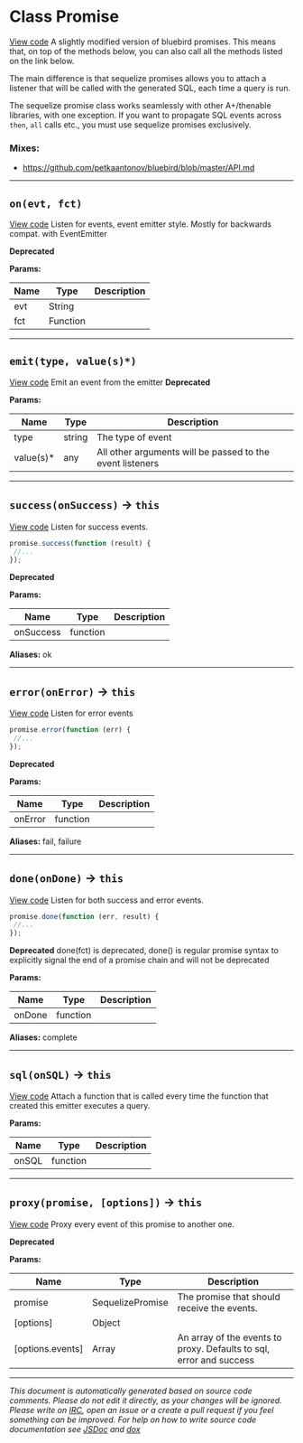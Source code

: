 <a name="promise"></a>
# Class Promise
[View code](https://github.com/sequelize/sequelize/blob/01ec1607cd4bfa545d3f55132750d549fee83ab9/lib/promise.js#L25)
A slightly modified version of bluebird promises. This means that, on top of the methods below, you can also call all the methods listed on the link below.

The main difference is that sequelize promises allows you to attach a listener that will be called with the generated SQL, each time a query is run.

The sequelize promise class works seamlessly with other A+/thenable libraries, with one exception.
If you want to propagate SQL events across `then`, `all` calls etc., you must use sequelize promises exclusively.

### Mixes:
* https://github.com/petkaantonov/bluebird/blob/master/API.md

***

<a name="on"></a>
## `on(evt, fct)`
[View code](https://github.com/sequelize/sequelize/blob/01ec1607cd4bfa545d3f55132750d549fee83ab9/lib/promise.js#L119)
Listen for events, event emitter style. Mostly for backwards compat. with EventEmitter

**Deprecated** 

**Params:**

| Name | Type | Description |
| ---- | ---- | ----------- |
| evt | String |  |
| fct | Function |  |


***

<a name="emit"></a>
## `emit(type, value(s)*)`
[View code](https://github.com/sequelize/sequelize/blob/01ec1607cd4bfa545d3f55132750d549fee83ab9/lib/promise.js#L140)
Emit an event from the emitter
**Deprecated** 

**Params:**

| Name | Type | Description |
| ---- | ---- | ----------- |
| type | string | The type of event |
| value(s)* | any | All other arguments will be passed to the event listeners  |


***

<a name="success"></a>
## `success(onSuccess)` -> `this`
[View code](https://github.com/sequelize/sequelize/blob/01ec1607cd4bfa545d3f55132750d549fee83ab9/lib/promise.js#L178)
Listen for success events.

```js
promise.success(function (result) {
 //...
});
```

**Deprecated** 

**Params:**

| Name | Type | Description |
| ---- | ---- | ----------- |
| onSuccess | function |  |

__Aliases:__ ok

***

<a name="error"></a>
## `error(onError)` -> `this`
[View code](https://github.com/sequelize/sequelize/blob/01ec1607cd4bfa545d3f55132750d549fee83ab9/lib/promise.js#L205)
Listen for error events

```js
promise.error(function (err) {
 //...
});
```

**Deprecated** 

**Params:**

| Name | Type | Description |
| ---- | ---- | ----------- |
| onError | function |  |

__Aliases:__ fail, failure

***

<a name="done"></a>
## `done(onDone)` -> `this`
[View code](https://github.com/sequelize/sequelize/blob/01ec1607cd4bfa545d3f55132750d549fee83ab9/lib/promise.js#L228)
Listen for both success and error events.

```js
promise.done(function (err, result) {
 //...
});
```

**Deprecated** done(fct) is deprecated, done() is regular promise syntax to explicitly signal the end of a promise chain and will not be deprecated

**Params:**

| Name | Type | Description |
| ---- | ---- | ----------- |
| onDone | function |  |

__Aliases:__ complete

***

<a name="sql"></a>
## `sql(onSQL)` -> `this`
[View code](https://github.com/sequelize/sequelize/blob/01ec1607cd4bfa545d3f55132750d549fee83ab9/lib/promise.js#L253)
Attach a function that is called every time the function that created this emitter executes a query.

**Params:**

| Name | Type | Description |
| ---- | ---- | ----------- |
| onSQL | function |  |


***

<a name="proxy"></a>
## `proxy(promise, [options])` -> `this`
[View code](https://github.com/sequelize/sequelize/blob/01ec1607cd4bfa545d3f55132750d549fee83ab9/lib/promise.js#L268)
Proxy every event of this promise to another one.

**Deprecated** 

**Params:**

| Name | Type | Description |
| ---- | ---- | ----------- |
| promise | SequelizePromise | The promise that should receive the events. |
| [options] | Object |  |
| [options.events] | Array | An array of the events to proxy. Defaults to sql, error and success |


***

_This document is automatically generated based on source code comments. Please do not edit it directly, as your changes will be ignored. Please write on <a href="irc://irc.freenode.net/#sequelizejs">IRC</a>, open an issue or a create a pull request if you feel something can be improved. For help on how to write source code documentation see [JSDoc](http://usejsdoc.org) and [dox](https://github.com/tj/dox)_